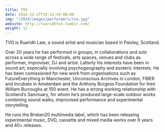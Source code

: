 ```yaml
---
title: TVO
date: 2018-12-27T15:12:19-08:00
img: "/2019/imagez/performers/tvo.jpg"
website: http://ruaridhtvo.tumblr.com/
weight: 12
---
```


TVO is Ruaridh Law; a sound artist and musician based in Paisley, Scotland.

Over 20 years he has performed in groups, in collaborations and solo across a wide range of festivals, arts spaces, venues and clubs as performer, improviser, DJ and artist. Latterly his interests have been in sound art, especially involving psychogeography and esoteric interests. He has been comissioned for new work from organisations such as FutureEverything in Manchester, Unconscious Archives in London, FIBER and Incubate in Amsterdam and the Anthony Burgess Foundation for their William Burroughs at 100 event. He has a strong working relationship with Scotland’s Sanctuary, for whom he’s produced large-scale outdoor works combining sound walks, improvised performance and experimental storytelling.

He runs the Broken20 multimedia label, which has been releasing experimental music, DVD, cassette and mixed media works over 6 years and 40+ releases.
